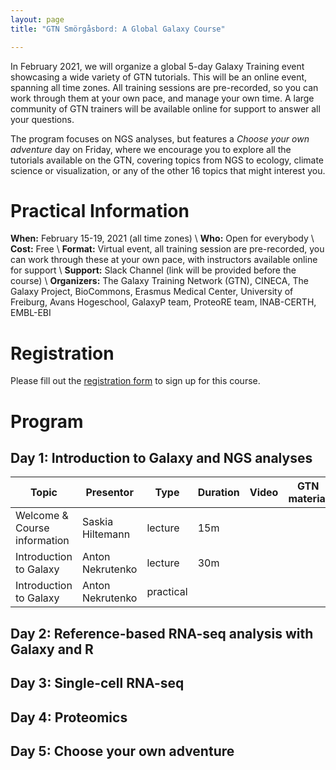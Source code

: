 ```yaml
---
layout: page
title: "GTN Smörgåsbord: A Global Galaxy Course"

---
```



In February 2021, we will organize a global 5-day Galaxy Training event showcasing a wide variety of GTN tutorials. This will be an online event, spanning all time zones. All training sessions are pre-recorded, so you can work through them at your own pace, and manage your own time. A large community of GTN trainers will be available online for support to answer all your questions.

The program focuses on NGS analyses, but features a *Choose your own adventure* day on Friday, where we encourage you to explore all the tutorials available on the GTN, covering topics from NGS to ecology, climate science or visualization, or any of the other 16 topics that might interest you.

# Practical Information

**When:** February 15-19, 2021 (all time zones) \\
**Who:** Open for everybody \\
**Cost:** Free \\
**Format:** Virtual event, all training session are pre-recorded, you can work through these at your own pace, with instructors available online for support \\
**Support:** Slack Channel (link will be provided before the course) \\
**Organizers:** The Galaxy Training Network (GTN), CINECA, The Galaxy Project, BioCommons, Erasmus Medical Center, University of Freiburg, Avans Hogeschool, GalaxyP team, ProteoRE team, INAB-CERTH, EMBL-EBI

# Registration

Please fill out the [registration form](https://forms.gle/TN3Tuet8wm4i2umv5) to sign up for this course.

# Program

## Day 1: Introduction to Galaxy and NGS analyses

| Topic                        | Presentor        | Type      | Duration | Video | GTN material|
|------------------------------|------------------|-----------|----------|-------|-------------|
| Welcome & Course information | Saskia Hiltemann | lecture   | 15m      |       |             |
| Introduction to Galaxy       | Anton Nekrutenko | lecture   | 30m      |       |             |
| Introduction to Galaxy       | Anton Nekrutenko | practical |

## Day 2: Reference-based RNA-seq analysis with Galaxy and R

## Day 3: Single-cell RNA-seq

## Day 4: Proteomics

## Day 5: Choose your own adventure


